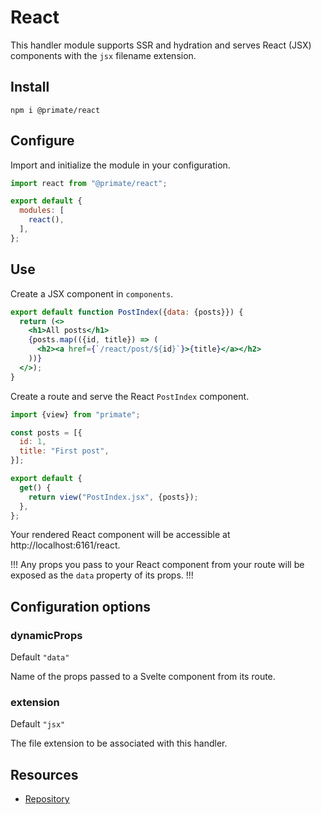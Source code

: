 # React

This handler module supports SSR and hydration and serves React (JSX) components
with the `jsx` filename extension.

## Install

`npm i @primate/react`

## Configure

Import and initialize the module in your configuration.

```js caption=primate.config.js
import react from "@primate/react";

export default {
  modules: [
    react(),
  ],
};
```

## Use

Create a JSX component in `components`.

```jsx caption=components/PostIndex.jsx
export default function PostIndex({data: {posts}}) {
  return (<>
    <h1>All posts</h1>
    {posts.map(({id, title}) => (
      <h2><a href={`/react/post/${id}`}>{title}</a></h2>
    ))}
  </>);
}
```

Create a route and serve the React `PostIndex` component.

```js caption=routes/react.js
import {view} from "primate";

const posts = [{
  id: 1,
  title: "First post",
}];

export default {
  get() {
    return view("PostIndex.jsx", {posts});
  },
};
```

Your rendered React component will be accessible at
http://localhost:6161/react.

!!!
Any props you pass to your React component from your route will be exposed
as the `data` property of its props.
!!!

## Configuration options

### dynamicProps

Default `"data"`

Name of the props passed to a Svelte component from its route.

### extension

Default `"jsx"`

The file extension to be associated with this handler.

## Resources

* [Repository][repo]

[repo]: https://github.com/primatejs/primate/tree/master/packages/react
